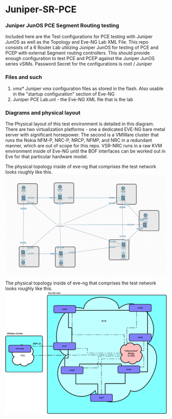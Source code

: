 # Juniper-SR-PCE
### Juniper JunOS PCE Segment Routing testing

Included here are the Test configurations for PCE testing with Juniper JunOS as well as the Topology and Eve-NG Lab XML File. This repo consists of a 6 Router Lab utilizing Juniper JunOS for testing of PCE and PCEP with external Segment routing controllers. This should provide enough configuration to test PCE and PCEP against the Juniper JunOS series vSIMs. Password Secret for the configurations is root / Juniper

### Files and such

1. vmx* Juniper vmx configuration files as stored in the flash. Also usable in the "startup configuration" section of Eve-NG
2. Juniper PCE Lab.unl - the Eve-NG XML file that is the lab


### Diagrams and physical layout

The Physical layout of this test environment is detailed in this diagram. There are two virtualization platforms - one a dedicated EVE-NG bare metal server with significant horsepower. The second is a VMWare cluster that runs the Nokia NFM-P, NRC-P, NRCP, NFMP, and NRC in a redundant manner, which are out of scope for this repo. VSR-NRC runs in a raw KVM environment inside of Eve-NG until the BOF interfaces can be worked out in Eve for that particular hardware model.

The physical topology inside of eve-ng that comprises the test network looks roughly like this.  
![Virtual Router Topology](https://github.com/buraglio/Juniper-SR-PCE/blob/master/PCE%20Eve-NG%20Test%20Topology.png "Virtual Router Topology")

The physical topology inside of eve-ng that comprises the test network looks roughly like this.  
![Physical Router Topology](https://raw.githubusercontent.com/buraglio/Juniper-SR-PCE/master/netlab-virtlab-sr-virtualnet-juniper.png "Physical Router Topology")
